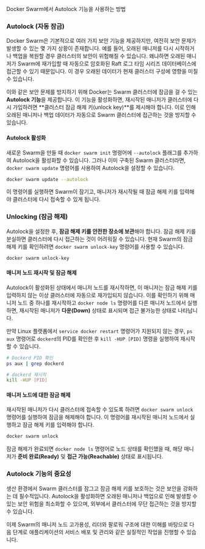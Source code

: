 Docker Swarm에서 Autolock 기능을 사용하는 방법

### Autolock (자동 잠금)
Docker Swarm은 기본적으로 여러 가지 보안 기능을 제공하지만, 여전히 보안 문제가 발생할 수 있는 몇 가지 상황이 존재합니다. 예를 들어, 오래된 매니저를 다시 시작하거나 백업을 복원할 경우 클러스터의 보안이 위험해질 수 있습니다. 왜냐하면 오래된 매니저가 Swarm에 재가입할 때 자동으로 암호화된 Raft 로그 타임 시리즈 데이터베이스에 접근할 수 있기 때문입니다. 이 경우 오래된 데이터가 현재 클러스터 구성에 영향을 미칠 수 있습니다.

이와 같은 보안 문제를 방지하기 위해 Docker는 Swarm 클러스터에 잠금을 걸 수 있는 **Autolock 기능**을 제공합니다. 이 기능을 활성화하면, 재시작된 매니저가 클러스터에 다시 가입하려면 **클러스터 잠금 해제 키(unlock key)**를 제시해야 합니다. 이로 인해 오래된 매니저나 백업 데이터가 자동으로 Swarm 클러스터에 접근하는 것을 방지할 수 있습니다.

#### Autolock 활성화
새로운 Swarm을 만들 때 `docker swarm init` 명령어에 `--autolock` 플래그를 추가하여 Autolock을 활성화할 수 있습니다. 그러나 이미 구축된 Swarm 클러스터라면, `docker swarm update` 명령어를 사용하여 Autolock을 설정할 수 있습니다.

```bash
docker swarm update --autolock
```

이 명령어를 실행하면 Swarm이 잠기고, 매니저가 재시작될 때 잠금 해제 키를 입력해야 클러스터에 다시 접속할 수 있게 됩니다.

### Unlocking (잠금 해제)
Autolock을 설정한 후, **잠금 해제 키를 안전한 장소에 보관**해야 합니다. 잠금 해제 키를 분실하면 클러스터에 다시 접근하는 것이 어려워질 수 있습니다. 현재 Swarm의 잠금 해제 키를 확인하려면 `docker swarm unlock-key` 명령어를 사용할 수 있습니다.

```bash
docker swarm unlock-key
```

#### 매니저 노드 재시작 및 잠금 해제
Autolock이 활성화된 상태에서 매니저 노드를 재시작하면, 이 매니저는 잠금 해제 키를 입력하지 않는 이상 클러스터에 자동으로 재가입되지 않습니다. 이를 확인하기 위해 매니저 노드 중 하나를 재시작하고 `docker node ls` 명령어를 다른 매니저 노드에서 실행하면, 재시작된 매니저가 **다운(Down)** 상태로 표시되며 접근 불가능한 상태로 나타납니다.

만약 Linux 플랫폼에서 `service docker restart` 명령어가 지원되지 않는 경우, `ps aux` 명령어로 `dockerd`의 PID를 확인한 후 `kill -HUP [PID]` 명령을 실행하여 재시작할 수 있습니다.

```bash
# Dockerd PID 확인
ps aux | grep dockerd

# dockerd 재시작
kill -HUP [PID]
```

#### 매니저 노드에 대한 잠금 해제
재시작된 매니저가 다시 클러스터에 접속할 수 있도록 하려면 `docker swarm unlock` 명령어를 실행하여 잠금을 해제해야 합니다. 이 명령어를 재시작된 매니저 노드에서 실행하고 잠금 해제 키를 입력해야 합니다.

```bash
docker swarm unlock
```

잠금 해제가 완료되면 `docker node ls` 명령어로 노드 상태를 확인했을 때, 해당 매니저가 **준비 완료(Ready)** 및 **접근 가능(Reachable)** 상태로 표시됩니다.

### Autolock 기능의 중요성
생산 환경에서 Swarm 클러스터를 잠그고 잠금 해제 키를 보호하는 것은 보안을 강화하는 데 필수적입니다. Autolock을 활성화하면 오래된 매니저나 백업으로 인해 발생할 수 있는 보안 위험을 최소화할 수 있으며, 외부에서 클러스터에 무단 접근하는 것을 방지할 수 있습니다.

이제 Swarm의 매니저 노드 고가용성, 리더와 팔로워 구조에 대한 이해를 바탕으로 다음 단계로 애플리케이션의 서비스 배포 및 관리와 같은 실질적인 작업을 진행할 수 있습니다.
